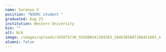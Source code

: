 ```yaml
---
name: Saranya V
position: "NSERC student "
graduated: Aug 23
institution: Western University
bio: ""
alt: N/A
image: /images/uploads/345875736_932600241294283_2646385607106451601_n.jpg
alumni: false
---
```

